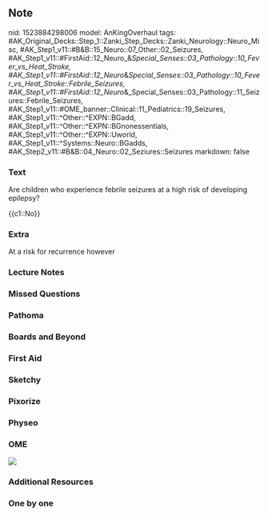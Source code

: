 ## Note
nid: 1523884298006
model: AnKingOverhaul
tags: #AK_Original_Decks::Step_1::Zanki_Step_Decks::Zanki_Neurology::Neuro_Misc, #AK_Step1_v11::#B&B::15_Neuro::07_Other::02_Seizures, #AK_Step1_v11::#FirstAid::12_Neuro_&_Special_Senses::03_Pathology::10_Fever_vs_Heat_Stroke, #AK_Step1_v11::#FirstAid::12_Neuro_&_Special_Senses::03_Pathology::10_Fever_vs_Heat_Stroke::Febrile_Seizures, #AK_Step1_v11::#FirstAid::12_Neuro_&_Special_Senses::03_Pathology::11_Seizures::Febrile_Seizures, #AK_Step1_v11::#OME_banner::Clinical::11_Pediatrics::19_Seizures, #AK_Step1_v11::^Other::^EXPN::BGadd, #AK_Step1_v11::^Other::^EXPN::BGnonessentials, #AK_Step1_v11::^Other::^EXPN::Uworld, #AK_Step1_v11::^Systems::Neuro::BGadds, #AK_Step2_v11::#B&B::04_Neuro::02_Seziures::Seizures
markdown: false

### Text
Are children who experience febrile seizures at a high risk of
developing epilepsy?
<div>
  {{c1::No}}
</div>

### Extra
At a risk for recurrence however

### Lecture Notes


### Missed Questions


### Pathoma


### Boards and Beyond


### First Aid


### Sketchy


### Pixorize


### Physeo


### OME
<div class="ome-widget">
  <a href=
  "https://onlinemeded.org/spa/pediatrics/seizures/acquire?ref=anki">
  <img src="_OME_AnkiFlashcards_Lesson_5.png"></a>
</div>

### Additional Resources


### One by one

